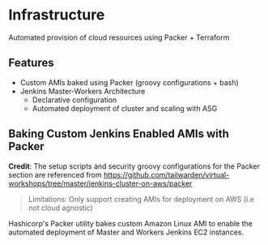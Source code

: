 # Infrastructure
Automated provision of cloud resources using Packer + Terraform

## Features
- Custom AMIs baked using Packer (groovy configurations + bash)
- Jenkins Master-Workers Architecture
    - Declarative configuration
    - Automated deployment of cluster and scaling with ASG

## Baking Custom Jenkins Enabled AMIs with Packer

**Credit**: The setup scripts and security groovy configurations for the Packer section are referenced from https://github.com/tailwarden/virtual-workshops/tree/master/jenkins-cluster-on-aws/packer

> Limitations: Only support creating AMIs for deployment on AWS (i.e not cloud agnostic)

Hashicorp's Packer utility bakes custom Amazon Linux AMI to enable the automated deployment of Master and Workers Jenkins EC2 instances.

